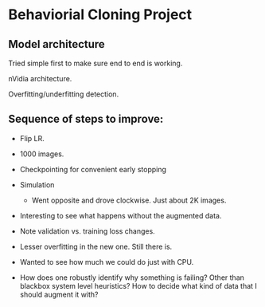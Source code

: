 # Behaviorial Cloning Project

## Model architecture

Tried simple first to make sure end to end is working.

nVidia architecture.

Overfitting/underfitting detection.

## Sequence of steps to improve:
 - Flip LR.
 - 1000 images. 
 - Checkpointing for convenient early stopping

 - Simulation
   - Went opposite and drove clockwise. Just about 2K images.

 - Interesting to see what happens without the augmented data.
  - Note validation vs. training loss changes. 
  - Lesser overfitting in the new one. Still there is.

 - Wanted to see how much we could do just with CPU.

 - How does one robustly identify why something is failing? 
Other than blackbox system level heuristics? 
How to decide what kind of data that I should augment it with?


